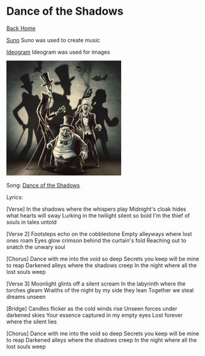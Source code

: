 # Dance of the Shadows

[Back Home](/)

[Suno](https://suno.com/create) 
Suno was used to create music


[Ideogram](https://ideogram.ai/t/explore)
Ideogram was used for images

<img src="a-cinematic-shot-of-a-dark-room-with-dancing-shado-0XE_L901S-6YGTuS2kT0OQ-KHCzDVYhSZGFQIcPhYDrbA.jpeg" alt="Dancing Shadows" style="width:300px;"/>

Song: [Dance of the Shadows](https://drive.google.com/file/d/1mqkFTtvDXx0DKOFJBtBXyY8HOqg2GRog/view?usp=drive_link)


Lyrics:


[Verse]
In the shadows where the whispers play
Midnight's cloak hides what hearts will sway
Lurking in the twilight silent so bold
I'm the thief of souls in tales untold

[Verse 2]
Footsteps echo on the cobblestone
Empty alleyways where lost ones roam
Eyes glow crimson behind the curtain's fold
Reaching out to snatch the unwary soul

[Chorus]
Dance with me into the void so deep
Secrets you keep will be mine to reap
Darkened alleys where the shadows creep
In the night where all the lost souls weep

[Verse 3]
Moonlight glints off a silent scream
In the labyrinth where the torches gleam
Wraiths of the night by my side they lean
Together we steal dreams unseen

[Bridge]
Candles flicker as the cold winds rise
Unseen forces under darkened skies
Your essence captured in my empty eyes
Lost forever where the silent lies

[Chorus]
Dance with me into the void so deep
Secrets you keep will be mine to reap
Darkened alleys where the shadows creep
In the night where all the lost souls weep
